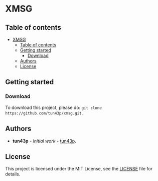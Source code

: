 # XMSG

## Table of contents

- [XMSG](#xmsg)
  - [Table of contents](#table-of-contents)
  - [Getting started](#getting-started)
    - [Download](#download)
  - [Authors](#authors)
  - [License](#license)

## Getting started

### Download

To download this project, please do: `git clone https://github.com/tun43p/xmsg.git`.

## Authors

- **tun43p** - _Initial work_ - [tun43p](https://github.com/tun43p).

## License

This project is licensed under the MIT License, see the [LICENSE](LICENSE) file for details.
